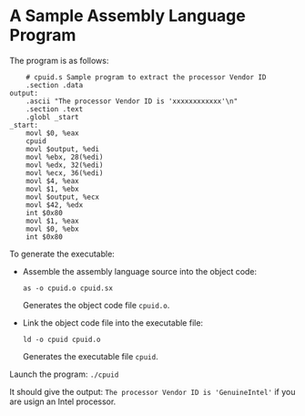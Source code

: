 # A Sample Assembly Language Program

The program is as follows:

```
	# cpuid.s Sample program to extract the processor Vendor ID
	.section .data
output:
	.ascii "The processor Vendor ID is 'xxxxxxxxxxxx'\n"
	.section .text
	.globl _start
_start:
	movl $0, %eax
	cpuid
	movl $output, %edi
	movl %ebx, 28(%edi)
	movl %edx, 32(%edi)
	movl %ecx, 36(%edi)
	movl $4, %eax
	movl $1, %ebx
	movl $output, %ecx
	movl $42, %edx
	int $0x80
	movl $1, %eax
	movl $0, %ebx
	int $0x80
```

To generate the executable:

* Assemble the assembly language source into the object code:

	```
	as -o cpuid.o cpuid.sx
	```

	Generates the object code file ```cpuid.o```.
	
* Link the object code file into the executable file:

	```
	ld -o cpuid cpuid.o
	```

	Generates the executable file ```cpuid```.

Launch the program: ```./cpuid```

It should give the output: ```The processor Vendor ID is 'GenuineIntel'``` if you
are usign an Intel processor.


